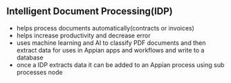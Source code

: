 ## Intelligent Document Processing(IDP)
- helps process documents automatically(contracts or invoices)
- helps increase productivity and decrease error
- uses machine learning and AI to classify PDF documents and then extract data for uses in Appian apps and workflows and write to a database
- once a IDP extracts data it can be added to an Appian process using sub processes node